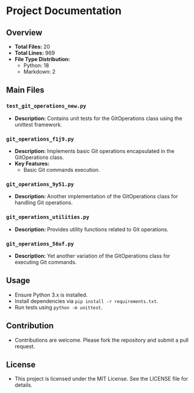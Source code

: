 # Project Documentation

## Overview
- **Total Files:** 20
- **Total Lines:** 969
- **File Type Distribution:**
  - Python: 18
  - Markdown: 2

## Main Files

### `test_git_operations_new.py`
- **Description:** Contains unit tests for the GitOperations class using the unittest framework.

### `git_operations_f1j9.py`
- **Description:** Implements basic Git operations encapsulated in the GitOperations class.
- **Key Features:**
  - Basic Git commands execution.

### `git_operations_9y51.py`
- **Description:** Another implementation of the GitOperations class for handling Git operations.

### `git_operations_utilities.py`
- **Description:** Provides utility functions related to Git operations.

### `git_operations_56uf.py`
- **Description:** Yet another variation of the GitOperations class for executing Git commands.

## Usage
- Ensure Python 3.x is installed.
- Install dependencies via `pip install -r requirements.txt`.
- Run tests using `python -m unittest`.

## Contribution
- Contributions are welcome. Please fork the repository and submit a pull request.

## License
- This project is licensed under the MIT License. See the LICENSE file for details.